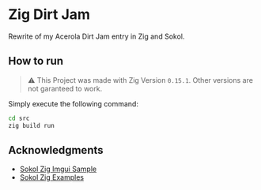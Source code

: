 # Zig Dirt Jam
Rewrite of my Acerola Dirt Jam entry in Zig and Sokol.

## How to run
> :warning: This Project was made with Zig Version `0.15.1`. Other versions are not garanteed to work.

Simply execute the following command:

```bash
cd src
zig build run
```

## Acknowledgments
- [Sokol Zig Imgui Sample](https://github.com/floooh/sokol-zig-imgui-sample)
- [Sokol Zig Examples](https://github.com/floooh/sokol-zig/tree/master)
